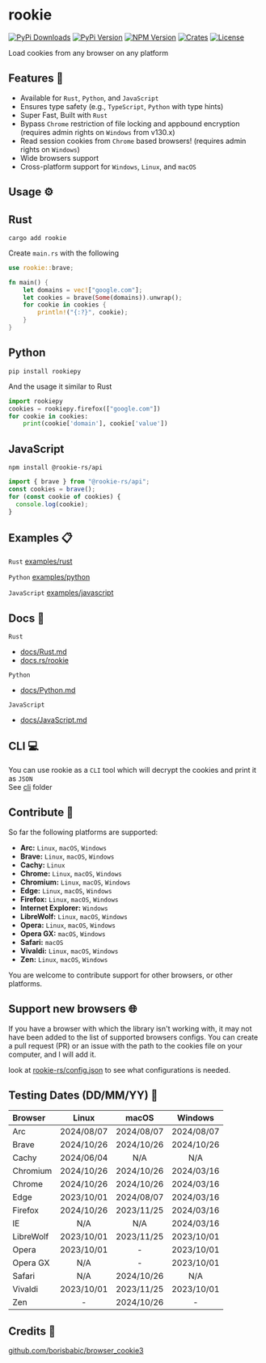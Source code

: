 # rookie

[![PyPi Downloads](https://img.shields.io/pypi/dm/rookiepy?logo=python)](https://pypi.org/project/rookiepy/)
[![PyPi Version](https://img.shields.io/pypi/v/rookiepy?color=00aa00&logo=python)](https://pypi.org/project/rookiepy/)
[![NPM Version](https://img.shields.io/npm/v/@rookie-rs/api?logo=npm&color=0076CE)](https://www.npmjs.com/package/@rookie-rs/api)
[![Crates](https://img.shields.io/crates/v/rookie?logo=rust)](https://crates.io/crates/rookie/)
[![License](https://img.shields.io/github/license/thewh1teagle/rookie?color=00aaaa&logo=license)](https://github.com/thewh1teagle/rookie/blob/main/rookie-rs/MIT-LICENSE.txt)

Load cookies from any browser on any platform

## Features 🚀

- Available for `Rust`, `Python`, and `JavaScript`
- Ensures type safety (e.g., `TypeScript`, `Python` with type hints)
- Super Fast, Built with `Rust`
- Bypass `Chrome` restriction of file locking and appbound encryption (requires admin rights on `Windows` from v130.x)
- Read session cookies from `Chrome` based browsers! (requires admin rights on `Windows`)
- Wide browsers support
- Cross-platform support for `Windows`, `Linux`, and `macOS`

## Usage ⚙️

## Rust

```shell
cargo add rookie
```

Create `main.rs` with the following

```rust
use rookie::brave;

fn main() {
    let domains = vec!["google.com"];
    let cookies = brave(Some(domains)).unwrap();
    for cookie in cookies {
        println!("{:?}", cookie);
    }
}
```

## Python

```shell
pip install rookiepy
```

And the usage it similar to Rust

```python
import rookiepy
cookies = rookiepy.firefox(["google.com"])
for cookie in cookies:
    print(cookie['domain'], cookie['value'])
```

## JavaScript

```console
npm install @rookie-rs/api
```

```js
import { brave } from "@rookie-rs/api";
const cookies = brave();
for (const cookie of cookies) {
  console.log(cookie);
}
```

## Examples 📋

`Rust` [examples/rust](examples/rust)

`Python` [examples/python](examples/python)

`JavaScript` [examples/javascript](examples/javascript)

## Docs 📘

`Rust`

- [docs/Rust.md](docs/Rust.md)
- [docs.rs/rookie](https://docs.rs/rookie)

`Python`

- [docs/Python.md](docs/Python.md)

`JavaScript`

- [docs/JavaScript.md](docs/JavaScript.md)

## CLI 💻

You can use rookie as a `CLI` tool which will decrypt the cookies and print it as `JSON`  
See [cli](https://github.com/thewh1teagle/rookie/tree/main/cli) folder

## Contribute 🤝

So far the following platforms are supported:

- **Arc:** `Linux`, `macOS`, `Windows`
- **Brave:** `Linux`, `macOS`, `Windows`
- **Cachy:** `Linux`
- **Chrome:** `Linux`, `macOS`, `Windows`
- **Chromium:** `Linux`, `macOS`, `Windows`
- **Edge:** `Linux`, `macOS`, `Windows`
- **Firefox:** `Linux`, `macOS`, `Windows`
- **Internet Explorer:** `Windows`
- **LibreWolf:** `Linux`, `macOS`, `Windows`
- **Opera:** `Linux`, `macOS`, `Windows`
- **Opera GX:** `macOS`, `Windows`
- **Safari:** `macOS`
- **Vivaldi:** `Linux`, `macOS`, `Windows`
- **Zen:** `Linux`, `macOS`, `Windows`

You are welcome to contribute support for other browsers, or other platforms.

## Support new browsers 🌐

If you have a browser with which the library isn't working with, it may not have been added to the list of supported browsers configs. You can create a pull request (PR) or an issue with the path to the cookies file on your computer, and I will add it.

look at [rookie-rs/config.json](rookie-rs/config.json) to see what configurations is needed.

## Testing Dates (DD/MM/YY) 📅

| Browser   |   Linux    |   macOS    |  Windows   |
| :-------- | :--------: | :--------: | :--------: |
| Arc       | 2024/08/07 | 2024/08/07 | 2024/08/07 |
| Brave     | 2024/10/26 | 2024/10/26 | 2024/10/26 |
| Cachy     | 2024/06/04 |    N/A     |    N/A     |
| Chromium  | 2024/10/26 | 2024/10/26 | 2024/03/16 |
| Chrome    | 2024/10/26 | 2024/10/26 | 2024/03/16 |
| Edge      | 2023/10/01 | 2024/08/07 | 2024/03/16 |
| Firefox   | 2024/10/26 | 2023/11/25 | 2024/03/16 |
| IE        |    N/A     |    N/A     | 2024/03/16 |
| LibreWolf | 2023/10/01 | 2023/11/25 | 2023/10/01 |
| Opera     | 2023/10/01 |     -      | 2023/10/01 |
| Opera GX  |    N/A     |     -      | 2023/10/01 |
| Safari    |    N/A     | 2024/10/26 |    N/A     |
| Vivaldi   | 2023/10/01 | 2023/11/25 | 2023/10/01 |
| Zen       |     -      | 2024/10/26 |     -      |

## Credits 🙌

[github.com/borisbabic/browser_cookie3](https://github.com/borisbabic/browser_cookie3)
